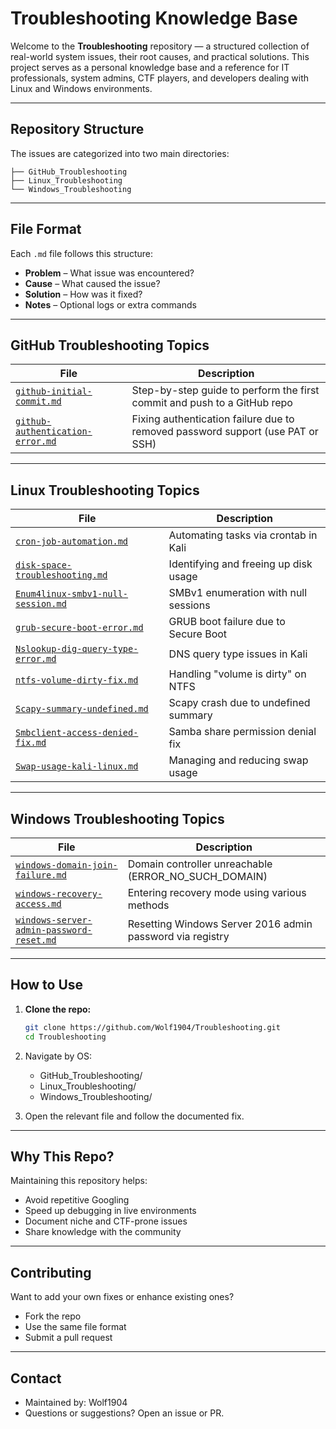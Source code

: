 # Troubleshooting Knowledge Base

Welcome to the **Troubleshooting** repository — a structured collection of real-world system issues, their root causes, and practical solutions. This project serves as a personal knowledge base and a reference for IT professionals, system admins, CTF players, and developers dealing with Linux and Windows environments.

---

## Repository Structure

The issues are categorized into two main directories:

```
├── GitHub_Troubleshooting
├── Linux_Troubleshooting
└── Windows_Troubleshooting
```

---

## File Format

Each `.md` file follows this structure:

- **Problem** – What issue was encountered?
- **Cause** – What caused the issue?
- **Solution** – How was it fixed?
- **Notes** – Optional logs or extra commands

---

## GitHub Troubleshooting Topics

| File | Description |
|------|-------------|
| [`github-initial-commit.md`](https://github.com/Wolf1904/Troubleshooting/blob/master/GitHub_Troubleshooting/github-initial-commit.md) | Step-by-step guide to perform the first commit and push to a GitHub repo |
| [`github-authentication-error.md`](https://github.com/Wolf1904/Troubleshooting/blob/master/GitHub_Troubleshooting/github-authentication-error.md) | Fixing authentication failure due to removed password support (use PAT or SSH) |

---

## Linux Troubleshooting Topics

| File | Description |
|------|-------------|
| [`cron-job-automation.md`](https://github.com/Wolf1904/Troubleshooting/blob/master/Linux_Troubleshooting/cron-job-automation.md) | Automating tasks via crontab in Kali |
| [`disk-space-troubleshooting.md`](https://github.com/Wolf1904/Troubleshooting/blob/master/Linux_Troubleshooting/disk-space-troubleshooting.md) | Identifying and freeing up disk usage |
| [`Enum4linux-smbv1-null-session.md`](https://github.com/Wolf1904/Troubleshooting/blob/master/Linux_Troubleshooting/Enum4linux-smbv1-null-session.md) | SMBv1 enumeration with null sessions |
| [`grub-secure-boot-error.md`](https://github.com/Wolf1904/Troubleshooting/blob/master/Linux_Troubleshooting/grub-secure-boot-error.md) | GRUB boot failure due to Secure Boot |
| [`Nslookup-dig-query-type-error.md`](https://github.com/Wolf1904/Troubleshooting/blob/master/Linux_Troubleshooting/Nslookup-dig-query-type-error.md) | DNS query type issues in Kali |
| [`ntfs-volume-dirty-fix.md`](https://github.com/Wolf1904/Troubleshooting/blob/master/Linux_Troubleshooting/ntfs-volume-dirty-fix.md) | Handling "volume is dirty" on NTFS |
| [`Scapy-summary-undefined.md`](https://github.com/Wolf1904/Troubleshooting/blob/master/Linux_Troubleshooting/Scapy-summary-undefined.md) | Scapy crash due to undefined summary |
| [`Smbclient-access-denied-fix.md`](https://github.com/Wolf1904/Troubleshooting/blob/master/Linux_Troubleshooting/Smbclient-access-denied-fix.md) | Samba share permission denial fix |
| [`Swap-usage-kali-linux.md`](https://github.com/Wolf1904/Troubleshooting/blob/master/Linux_Troubleshooting/Swap-usage-kali-linux.md) | Managing and reducing swap usage |

---

## Windows Troubleshooting Topics

| File | Description |
|------|-------------|
| [`windows-domain-join-failure.md`](https://github.com/Wolf1904/Troubleshooting/blob/master/Windows_Troubleshooting/windows-domain-join-failure.md) | Domain controller unreachable (ERROR_NO_SUCH_DOMAIN) |
| [`windows-recovery-access.md`](https://github.com/Wolf1904/Troubleshooting/blob/master/Windows_Troubleshooting/windows-recovery-access.md) | Entering recovery mode using various methods |
| [`windows-server-admin-password-reset.md`](https://github.com/Wolf1904/Troubleshooting/blob/master/Windows_Troubleshooting/windows-server-admin-password-reset.md) | Resetting Windows Server 2016 admin password via registry |

---

## How to Use

1. **Clone the repo:**
   ```bash
   git clone https://github.com/Wolf1904/Troubleshooting.git
   cd Troubleshooting
   ```

2. Navigate by OS:

   - GitHub_Troubleshooting/
   - Linux_Troubleshooting/
   - Windows_Troubleshooting/

3. Open the relevant file and follow the documented fix.

---

## Why This Repo?

Maintaining this repository helps:
- Avoid repetitive Googling
- Speed up debugging in live environments
- Document niche and CTF-prone issues
- Share knowledge with the community

---

## Contributing

Want to add your own fixes or enhance existing ones?
- Fork the repo
- Use the same file format
- Submit a pull request

---

## Contact

- Maintained by: Wolf1904
- Questions or suggestions? Open an issue or PR.

